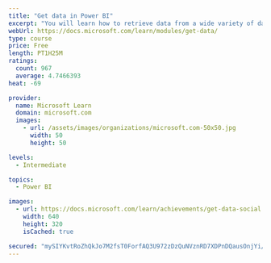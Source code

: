 ```yaml
---
title: "Get data in Power BI"
excerpt: "You will learn how to retrieve data from a wide variety of data sources, including Microsoft Excel, relational databases, and NoSQL data stores. You will also learn how to improve performance while retrieving data."
webUrl: https://docs.microsoft.com/learn/modules/get-data/
type: course
price: Free
length: PT1H25M
ratings:
  count: 967
  average: 4.7466393
heat: -69

provider:
  name: Microsoft Learn
  domain: microsoft.com
  images:
    - url: /assets/images/organizations/microsoft.com-50x50.jpg
      width: 50
      height: 50

levels:
  - Intermediate

topics:
  - Power BI

images:
  - url: https://docs.microsoft.com/learn/achievements/get-data-social.png
    width: 640
    height: 320
    isCached: true

secured: "mySIYKvtRoZhQkJo7M2fsT0ForfAQ3U972zDzQuNVznRD7XDPnDQausOnjYi/s1JzihOL4fmvNqitGYULDo07sYY2UYn8ltevX5BX3hA87x8kIqNSxfYdvZJyd4XcjnvTEaKWBJaPdy+rPsZG6t4mxy13hpXCPZ9mJecv9G40aWEopNt7/5Wpu+4wfRKfEvwVrdJqhGLLDja1s+QkvfAmAMMiARhwq2aRGKFY16JZH6+hJ3+Y6alcENoyqipetSbxB/la3yGE1IQljdEvxLNC8rMQsE0+wZ0tUMXShaO3ezyHNRHV1p9Zd3kyUnGiWHS9E4axoy2QMl/+Gw5iLnztqCwg0OoKDp3itG0pSWW4WdC4qpi1WO4KPRURJWDKWy+W6PBJVgL4ilKNvX6DiMhdOkCFdLzfoALSiexQ9j5jno=;rQQ+VBUlvajrF6QZQKACXw=="
---
```


